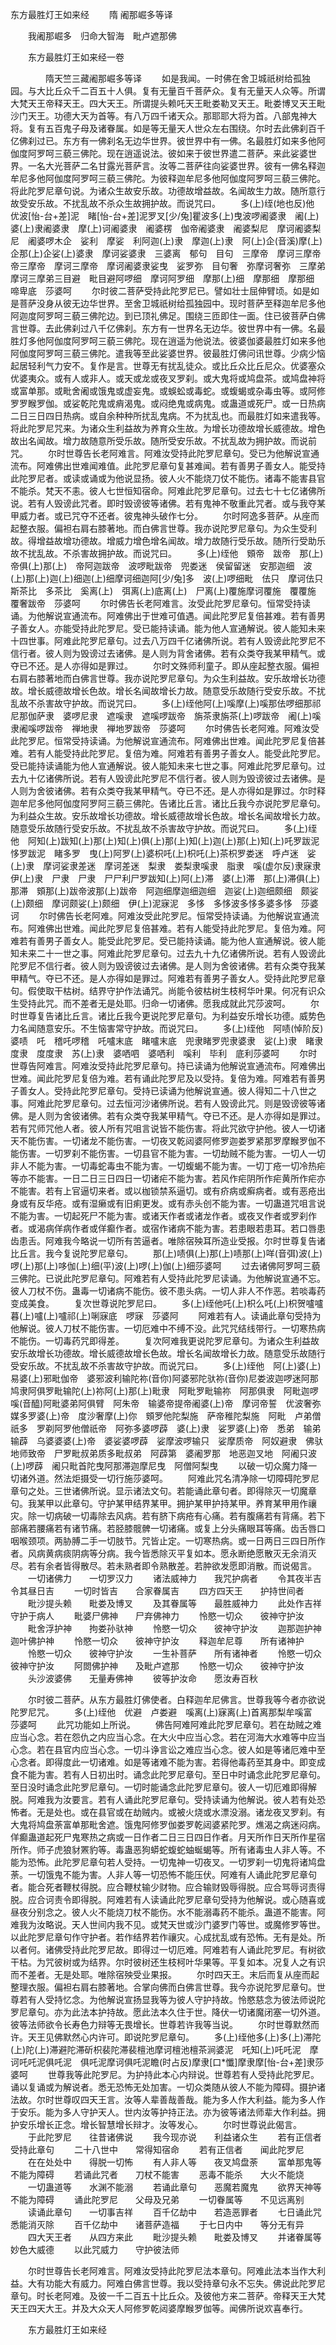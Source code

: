   东方最胜灯王如来经
　　隋 阇那崛多等译



　　我阇那崛多　归命大智海　毗卢遮那佛

　　东方最胜灯王如来经一卷

　　　　隋天竺三藏阇那崛多等译
　　如是我闻。一时佛在舍卫城祇树给孤独园。与大比丘众千二百五十人俱。复有无量百千菩萨众。复有无量天人众等。所谓大梵天王帝释天王。四大天王。所谓提头赖吒天王毗娄勒叉天王。毗娄博叉天王毗沙门天王。功德大天为首等。有八万四千诸天众。那耶耶大将为首。八部鬼神大将。复有五百鬼子母及诸眷属。如是等无量天人世众左右围绕。尔时去此佛刹百千亿佛刹过已。东方有一佛刹名无边华世界。彼世界中有一佛。名最胜灯如来多他阿伽度阿罗呵三藐三佛陀。现在逍遥说法。彼如来于彼世界遣二菩萨。来此娑婆世界。一名大光菩萨二名甘露光菩萨言。汝等二菩萨往向娑婆世界。彼有一佛名释迦牟尼多他阿伽度阿罗呵三藐三佛陀。为彼释迦牟尼多他阿伽度阿罗呵三藐三佛陀。将此陀罗尼章句说。为诸众生故安乐故。功德故增益故。名闻故生力故。随所意行故受安乐故。不扰乱故不杀众生故拥护故。而说咒曰。
　　多(上)绖(地也反)他　优波[怡-台+差]泥　睹[怡-台+差]泥罗叉[少/兔]瞿波多(上)曳波啰阇婆隶　阇(上)婆(上)隶阇婆隶　摩(上)诃阇婆隶　阇婆楞　伽帝阇婆隶　阇婆梨尼　摩诃阇婆梨尼　阇婆啰木企　娑利　摩娑　利阿迦(上)隶　摩迦(上)隶　阿(上)企(音溪)摩(上)企那(上)企娑(上)婆隶　摩诃娑婆隶　三婆离　郁句　目句　三摩帝　摩诃三摩帝帝三摩帝　摩诃三摩帝　摩诃阇婆隶娑曳　娑罗弥　目句奢　弥摩诃奢弥　三摩弟　摩诃三摩弟三目避　毗目避阿啰细　摩诃阿罗细　摩那(上)细　摩那细　摩那细　啼卑底　莎婆呵
　　尔时彼二菩萨受持此陀罗尼已。譬如壮士屈伸臂顷。如是如是菩萨没身从彼无边华世界。至舍卫城祇树给孤独园中。现时菩萨至释迦牟尼多他阿迦度阿罗呵三藐三佛陀边。到已顶礼佛足。围绕三匝即住一面。住已彼菩萨白佛言世尊。去此佛刹过八千亿佛刹。东方有一世界名无边华。彼世界中有一佛。名最胜灯多他阿伽度阿罗呵三藐三佛陀。现在逍遥为他说法。彼婆伽婆最胜灯如来多他阿伽度阿罗呵三藐三佛陀。遣我等至此娑婆世界。彼最胜灯佛问讯世尊。少病少恼起居轻利气力安不。复作是言。世尊无有扰乱徒众。或比丘众比丘尼众。优婆塞众优婆夷众。或有人或非人。或天或龙或夜叉罗刹。或大鬼将或鸠盘茶。或鸠盘神将或富单那。或毗舍阇或饿鬼或虚妄鬼。或蜈蚣或毒蛇。或蝮蝎或杂毒虫等。或阿修罗罗睺罗伽。或娑乾陀鬼或痟渴鬼。或闷绝鬼或病鬼。或蛊道或死尸。或一日热病二日三日四日热病。或自余种种所扰乱鬼病。不为扰乱也。而最胜灯如来遣我等。将此陀罗尼咒来。为诸众生利益故为养育众生故。为增长功德故增长威德故。增色故出名闻故。增力故随意所受乐故。随所受安乐故。不扰乱故为拥护故。而说前咒。
　　尔时世尊告长老阿难言。阿难汝受持此陀罗尼章句。受已为他解说宣通流布。阿难佛出世难闻难值。此陀罗尼章句复甚难闻。若有善男子善女人。能受持此陀罗尼者。或读或诵或为他说显扬。彼人火不能烧刀仗不能伤。诸毒不能害县官不能杀。梵天不恚。彼人七世恒知宿命。阿难此陀罗尼章句。过去七十七亿诸佛所说。若有人毁谤此咒者。即时毁谤彼等诸佛。若有鬼神不敬重此咒者。或与我夺某甲威力者。或已咒夺不还者。彼鬼神头破作七分。
　　尔时阿逸多菩萨。从座而起整衣服。偏袒右肩右膝著地。而白佛言世尊。我亦说陀罗尼章句。为众生受利故。得增益故增功德故。增威力增色增名闻故。增力故随行受乐故。随所行受助乐故不扰乱故。不杀害故拥护故。而说咒曰。
　　多(上)绖他　頞帝　跋帝　那(上)帝俱(上)那(上)　帝阿迦跋帝　波啰毗跋帝　兜娄迷　侯留留迷　安那迦细　波(上)那(上)迦(上)细迦(上)细摩诃细迦阿[少/兔]多　波(上)啰细毗　佉只　摩诃佉只　斯茶比　多茶比　奚离(上)　弭离(上)底离(上)　尸离(上)覆施摩诃覆施　覆覆施　覆奢跋帝　莎婆呵
　　尔时佛告长老阿难言。汝受此陀罗尼章句。恒常受持读诵。为他解说宣通流布。阿难佛出于世难可值遇。闻此陀罗尼复倍甚难。若有善男子善女人。亦能受持此陀罗尼。受已能持读诵。能为他人宣通解说。彼人能知未来十四世事。阿难此陀罗尼章句。过去八万四千亿诸佛所说。若有人毁谤此陀罗尼不信行者。彼人则为毁谤过去诸佛。是人则为背舍诸佛。若有众类夺我某甲精气。或夺已不还。是人亦得如是罪过。
　　尔时文殊师利童子。即从座起整衣服。偏袒右肩右膝著地而白佛言世尊。我亦说陀罗尼章句。为众生利益故。安乐故增长功德故。增长威德故增长色故。增长名闻故增长力故。随意受乐故随行受安乐故。不扰乱故不杀害故守护故。而说咒曰。
　　多(上)绖他阿(上)嗘摩(上)嗘那佉啰细那祁尼那伽萨隶　婆啰尼隶　遮嗘隶　遮嗘啰跋帝　旃茶隶旃茶(上)啰跋帝　阇(上)嗘隶阇嗘啰跋帝　禅地隶　禅地罗跋帝　莎婆呵
　　尔时佛告长老阿难。阿难汝受此陀罗尼。恒常受持读诵。为他解说宣通流布。阿难佛出世难。闻此陀罗尼复倍甚难。若有人能受持此陀罗尼。复倍为难。阿难若有善男子善女人。能受此陀罗尼。受已能持读诵能为他人宣通解说。彼人能知未来七世之事。阿难此陀罗尼章句。过去九十亿诸佛所说。若有人毁谤此陀罗尼不信行者。彼人则为毁谤彼过去诸佛。是人则为舍彼诸佛。若有众类夺我某甲精气。夺已不还。是人亦得如是罪过。尔时释迦牟尼多他阿伽度阿罗阿三藐三佛陀。告诸比丘言。诸比丘我今亦说陀罗尼章句。为利益众生故。安乐故增长功德故。增长威德故增长色故。增长名闻故增长力故。随意受乐故随行受安乐故。不扰乱故不杀害故守护故。而说咒曰。
　　多(上)绖他　阿知(上)跋知(上)那(上)知(上)俱(上)那(上)知(上)迦(上)那(上)知(上)吒罗跋泥　恀罗跋泥　睹多罗　曳(上)阿罗(上)婆枳吒(上)枳吒(上)茶枳罗娄迷　呼卢迷　娑(上)隶　摩诃娑隶差迷　摩诃差迷　梨隶　娄梨隶嗘隶　脂隶　嗘(虚尔反)隶寐隶　伊(上)隶　尸隶　尸隶　尸尸利尸罗跋知(上)阿(上)滞　婆(上)滞　那(上)滞俱(上)那滞　頞那(上)跋帝波那(上)跋帝　阿迦细摩迦细迦细　迦娑(上)迦细颇细　颇娑(上)颇细　摩诃颇娑(上)颇细　伊(上)泥寐泥　多恀　多恀波多恀多婆多恀　莎婆诃
　　尔时佛告长老阿难。阿难汝受此陀罗尼。恒常受持读诵。为他解说宣通流布。阿难佛出世难。闻此陀罗尼复倍甚难。若有人能受持此陀罗尼。复倍为难。阿难若有善男子善女人。能受此陀罗尼。受已能持读诵。能为他人宣通解说。彼人能知未来二十一世之事。阿难此陀罗尼章句。过去九十九亿诸佛所说。若有人毁谤此陀罗尼不信行者。彼人则为毁谤彼过去诸佛。是人则为舍彼诸佛。若有众类夺我某甲精气。夺已不还。是人亦得如是罪过。阿难若有善男子善女人。受持此陀罗尼章句。假使取干枯树。结界守护作法诵咒。尚能令彼枯树生枝柯华叶果。何况有识众生受持此咒。而不差者无是处耶。归命一切诸佛。愿我成就此咒莎波呵。
　　尔时世尊复告诸比丘言。诸比丘我今更说陀罗尼章句。为利益安乐增长功德。威势色力名闻随意安乐。不生恼害常守护故。而说咒曰。
　　多(上)绖他　阿啧(悼阶反)婆啧　吒　稽吒啰稽　吒嚧末底　睹嚧末底　兜隶睹罗兜隶婆隶　娑(上)隶　睹隶度隶　度度隶　苏(上)隶　婆哂呬　婆哂利　嗘利　毕利　底利莎婆呵
　　尔时世尊告阿难言。阿难汝受持此陀罗尼章句。持已读诵为他解说宣通流布。阿难佛出世难。闻此陀罗尼复倍为难。若有诵此陀罗尼及以受持。复倍为难。阿难若有善男子善女人。受持此陀罗尼章句。受持已读诵为他解说宣通。彼人得知二十八世之事。阿难此陀罗尼章句。过去恒河沙诸佛所说。若有人毁谤此咒。则是毁谤彼等诸佛。是人则为舍彼诸佛。若有众类夺我某甲精气。夺已不还。是人亦得如是罪过。若有咒师咒他人者。彼人所有咒咀言说皆不能伤害。将此咒欲守护他。彼人一切诸天不能伤害。一切诸龙不能伤害。一切夜叉乾闼婆阿修罗迦娄罗紧那罗摩睺罗伽不能伤害。一切罗刹不能伤害。一切县官不能为害。一切劫贼不能为害。一切人一切非人不能为害。一切毒蛇毒虫不能为害。一切蝮蝎不能为害。一切丁疮一切冷热疟等亦不能害。一日二日三日四日一切诸疟不能为害。若风作疟阴所作疟黄所作疟亦不能害。若有上官逼切来者。或以枷锁禁系逼切。或有疥病或癣病者。或有恶疮出身或有反华疮。或有湿癞或有旧痢更发。或有赤头创不能为害。一切蛊道咒咀言说不能为害。一切起死尸不能为害。或诸天作者或诸龙作者。或夜叉作者或罗刹作者。或渴病佯病作者或佯癫作者。或宿作诸病不能为害。若患眼若患耳。若口唇患齿患舌。阿难我今略说一切所有苦逼者。唯除宿殃耳所造业受报。尔时世尊复告诸比丘言。我今复说陀罗尼章句。
　　那(上)啧俱(上)那(上)啧那(上)咩(音弭)波(上)啰(上)那(上)哆伽(上)细(平)波(上)啰(上)伽(上)细莎婆呵
　　过去诸佛阿罗呵三藐三佛陀。已说此陀罗尼章句。阿难若有人受持此陀罗尼读诵。为他解说宣通不忘。彼人刀杖不伤。蛊毒一切诸病不能伤。彼不患头病。一切人非人不作恶。若啖毒药变成美食。
　　复次世尊说陀罗尼曰。
　　多(上)绖他吒(上)枳么吒(上)枳贺嚧嚧暮(上)嚧(上)嚧祁(上)唎寐底　啰寐　莎婆阿
　　阿难若有人。读诵此章句受持为他解说。彼人刀杖不能伤害。一切厄难中不缚不没。此咒咒结线带行。一切寒热病不能伤。一切毒药咒即得差。
　　复次阿难我更说陀罗尼章句。为诸众生利益故安乐故增长功德故。增长威德故增长色故。增长名闻故增长力故。随意受乐故随行受安乐故。不扰乱故不杀害故守护故。而说咒曰。
　　多(上)绖他　阿(上)婆(上)易婆(上)邪毗伽帝　婆邪波利输陀祢(音你)阿婆邪陀驮祢(音你)尼娄波迦啰迷阿那鸠隶阿俱罗毗输陀(上)祢阿(上)那(上)毗隶　阿毗罗毗输祢　阿那俱隶　阿毗迦啰嗘(音醯)阿毗婆弟阿俱臂　阿朱帝　输婆帝提帝阇婆(上)帝　摩诃帝誓　优波奢弥媒多罗婆(上)帝　度沙奢摩(上)你　頞罗他陀梨施　萨帝稚陀梨施　阿毗　卢弟僧祇多　罗剃阿罗他僧祇帝　阿弥多婆啰薜　婆(上)隶　娑罗婆(上)帝　悉弟　输弟　输薜　乌婆婆婆(上)帝　婆娑婆啰薜　娑摩波啰输只　娑摩质帝　阿奴避隶　佛驮地师致帝　尸罗毗叔弟质多毗叔弟　阿薜第　婆阇罗那　地恶迦叉地　阿阇只波(上)啰薜　阇只毗首陀曳阿那滞迦摩尼曳　阿僧阿梨曳
　　以破一切众魔力降一切诸外道。然法炬摄受一切行施莎婆呵。
　　阿难此咒名清净除一切障碍陀罗尼章句之处。三世诸佛所说。显示诸法文句。若能诵此章句者。即得除灭一切魔章句。我某甲以此章句。守护某甲结界某甲。拥护某甲护持某甲。养育某甲用作禳灾。除一切病破一切毒除去风病。若有脐下病疮有心痛。若有腹痛若有背痛。若下部痛若腰痛若有诸节痛。若胫膝髋髀一切诸痛。或复上分头痛眼耳等痛。齿舌唇口咽喉颈项。两胁膊二手一切肢节。咒皆止定。一切寒热病。或一日两日三四日所作者。风病黄病痰阴病等分病。我今皆悉除灭平复如本。愿永断绝愿散灭无余消灭尽。若有余者皆得散尽。若未熟者即令熟散差。若肿欲发愿即消散。而说偈言。
　　一切诸佛力　　一切罗汉力
　　诸法威神力　　我咒护病者
　　令其夜半吉　　令其昼日吉
　　一切时皆吉　　合家眷属吉
　　四方四天王　　护持世间者
　　毗沙提头赖　　毗娄及博叉
　　及其眷属等　　最胜威神力
　　此处作吉祥　　守护于病人
　　毗婆尸佛神　　尸弃佛神力
　　怜愍一切众　　彼神守护汝
　　毗舍浮护神　　拘娄孙驮神
　　怜愍一切众　　彼神守护汝
　　迦那迦护神　　迦叶佛护神
　　怜愍一切众　　彼神守护汝
　　释迦牟尼尊　　所有诸神护
　　怜愍一切众　　彼神守护汝
　　一生补菩萨　　所有诸神者
　　怜愍一切众　　彼神守护汝
　　阿閦佛护神　　及毗卢遮那
　　怜愍一切众　　彼神守护汝
　　头沙波婆佛　　无量寿佛神
　　彼等护汝命　　愿汝寿百秋

　　尔时彼二菩萨。从东方最胜灯佛使者。白释迦牟尼佛言。世尊我等今者亦欲说陀罗尼咒。
　　多(上)绖他　优避　卢娄避　嗘离(上)寐离(上)首离那梨牟嗘富　莎婆呵
　　此咒功能如上所说。
　　佛告阿难阿难此陀罗尼章句。若在劫贼之难应当心念。若在怨仇之内应当心念。在大火中应当心念。若在河海大水难等中应当心念。若在县官内应当心念。一切斗诤言讼之难应当心念。彼人如是等诸厄难中至心念者。即得度此一切诸难。如是等诸难不能为害。若得他毒药至其身中。即变成食不能为害。若有人日初出时。诵念此陀罗尼章句。至日中时诵念此陀罗尼章句。至日没时诵念此陀罗尼章句。一切时能诵念此陀罗尼章句。彼人一切厄难即得解脱。阿难我为汝要言。若有人诵此陀罗尼章句。受持读诵为他解说。彼人若有处恐怖者。无是处也。或在县官或在劫贼内。或被火烧或水漂没溺。诸龙夜叉罗刹。有大鬼将鸠盘荼富单那毗舍遮。饿鬼阿修罗伽娄罗乾闼婆紧陀罗。燋渴之病迷闷病。佯癫蛊道起死尸鬼寒热之病或一日作者二日三日四日作者。月天所作日天所作星宿所作。师子虎狼豺罴豹等。毒蛊恶狗蟒蛇蝮蛇蚰蜒蝎等。所有诸毒虫人非人等。不能为恐怖。此陀罗尼章句若人受持。一切鬼神一切夜叉。一切罗刹一切鬼将诸鸠盘荼。一切饿鬼不能为害。人非人等一切恐怖不能压伏。阿难有人诵此陀罗尼章句者。能合死者鞭杖得脱。应合鞭杖输少财物。应合输财毁辱得脱。应合骂辱诃责得脱。应合诃责令即得脱。阿难若有人读诵此陀罗尼章句受持为他解说。或心随喜或昼夜分别念之。彼人火不能烧刀杖不能伤。水不能溺毒药不能杀。蛊道不能害。阿难我为汝略说。天人世间内我不见。或梵天世或沙门婆罗门等世。或魔修罗等世。以此陀罗尼章句作守护者。若作结界若作禳灾。心成扰乱或有恐怖。无有是处。所以者何。诸佛受持此陀罗尼故。即得过一切厄难。阿难若有人诵此陀罗尼。有树欲干枯。为咒彼树或为结界。尔时彼树还生枝柯叶华果等。平复如本。况复人之有识而不差者。无是处耶。唯除宿殃受业果报。
　　尔时四天王。末后而复从座而起整理衣服。偏袒右肩右膝著地。合掌向佛而白佛言世尊。我今亦说陀罗尼章句。世尊若有人受持忆念。为他解说宣扬显我等为彼人守护持故。怜愍慈念为彼法师说陀罗尼章句。亦为此法本护持故。愿此法本久住于世。降伏一切诸魔闭塞一切外道。彼等法师欲令长寿色力辩等无畏增长。世尊若许我等当说。
　　尔时世尊默然而许。天王见佛默然心内许可。即说陀罗尼章句。
　　多(上)绖他多(上)多(上)滞陀(上)陀(上)滞避陀滞斫枳裴陀滞裴檀池摩诃檀池檀茶涧婆泥　吒知(上)吒吒泥　摩诃吒吒泥俱吒泥　俱吒泥摩诃俱吒泥瞻(时占反)摩隶[口*懺]摩隶摩[怡-台+差]隶莎婆呵
　　世尊我等此陀罗尼。为护持此本心内辩说。世尊若有人受持此陀罗尼。诵以复诵或为解说者。悉无恐怖无处加害。一切众类随从彼人不能为障碍。摄护诸法故。尔时世尊叹四天王言。汝等人辈善哉善哉。能为多人作大利益。能为多人作于安乐。能为多人守护天人。世内汝等护持正法。亦为彼等诸法师辈大作利益。拥护安乐增长正念。增长智慧增长辩才。汝等发心。
　　尔时世尊说此偈言。
　　于此陀罗尼　　往昔诸佛说
　　我今现亦说　　利益诸众生
　　若有正信者　　受持此章句
　　二十八世中　　常得知宿命
　　若有正信者　　闻此陀罗尼
　　在在处处中　　得脱一切怖
　　有人非人等　　夜叉鸠盘荼
　　富单那鬼等　　不能为障碍
　　若诵此咒者　　刀杖不能害
　　恶毒不能杀　　大火不能烧
　　一切蛊道等　　水渊不能溺
　　若诵此章句　　恶魔若魔鬼
　　欲界天神等　　不能为障碍
　　诵此陀罗尼　　父母及兄弟
　　一切眷属等　　不见远离别
　　读诵此章句　　一切事吉祥
　　百千亿劫中　　若造恶罪者
　　七日诵此咒　　悉能消灭除
　　百千亿劫中　　诸菩萨造福
　　于七日内中　　等分无有异
　　四大天王者　　从四方来此
　　毗沙提头赖　　毗娄及博叉
　　并诸眷属等　　妙色大威德
　　以此咒威力　　守护彼法师

　　尔时世尊告长老阿难言。阿难汝受持此陀罗尼法本章句。阿难此法本当作大利益。大有功能大有威力。阿难白佛言世尊。我以受持章句永不忘失。佛说此陀罗尼章句。时长老阿难。及彼一千二百五十比丘众。及彼他方来二菩萨。帝释天王大梵天王四天大王。并及大众天人阿修罗乾闼婆摩睺罗伽等。闻佛所说欢喜奉行。

　　东方最胜灯王如来经


